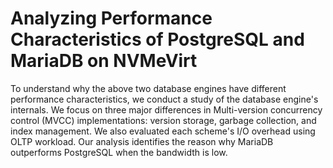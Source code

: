 # Analyzing Performance Characteristics of PostgreSQL and MariaDB on NVMeVirt

To understand why the above two database engines have different performance characteristics, we conduct a study of the database engine's internals. We focus on three major differences in Multi-version concurrency control (MVCC) implementations: version storage, garbage collection, and index management.
We also evaluated each scheme's I/O overhead using OLTP workload. Our analysis identifies the reason why MariaDB outperforms PostgreSQL when the bandwidth is low.
